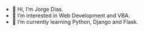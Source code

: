 - 👋 Hi, I’m Jorge Dias.
- 👀 I’m interested in Web Development and VBA.
- 🌱 I’m currently learning Python, Django and Flask.
<!---
jloudias/jloudias is a ✨ special ✨ repository because its `README.md` (this file) appears on your GitHub profile.
You can click the Preview link to take a look at your changes.
--->
